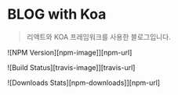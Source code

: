 # BLOG with Koa
> 리액트와 KOA 프레임워크를 사용한 블로그입니다. 

![NPM Version][npm-image]][npm-url]


![Build Status][travis-image]][travis-url]


![Downloads Stats][npm-downloads]][npm-url]






